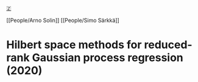 [🇿](zotero://select/groups/5372906/items/MHWTYM2P)

[[People/Arno Solin]] [[People/Simo Särkkä]] 
# Hilbert space methods for reduced-rank Gaussian process regression (2020)

